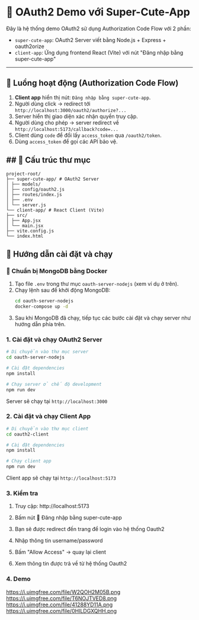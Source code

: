 # 🔐 OAuth2 Demo với Super-Cute-App

Đây là hệ thống demo OAuth2 sử dụng Authorization Code Flow với 2 phần:

- `super-cute-app`: OAuth2 Server viết bằng Node.js + Express + oauth2orize
- `client-app`: Ứng dụng frontend React (Vite) với nút "Đăng nhập bằng super-cute-app"

---

## 🧠 Luồng hoạt động (Authorization Code Flow)

1. **Client app** hiển thị nút: `Đăng nhập bằng super-cute-app`.
2. Người dùng click → redirect tới `http://localhost:3000/oauth2/authorize?...`
3. Server hiển thị giao diện xác nhận quyền truy cập.
4. Người dùng cho phép → server redirect về `http://localhost:5173/callback?code=...`
5. Client dùng `code` để đổi lấy `access_token` qua `/oauth2/token`.
6. Dùng `access_token` để gọi các API bảo vệ.

## ## 🧩 Cấu trúc thư mục

```
project-root/
├── super-cute-app/ # OAuth2 Server
│ ├── models/
│ ├── config/oauth2.js
│ ├── routes/index.js
│ ├── .env
│ └── server.js
└── client-app/ # React Client (Vite)
├── src/
│ ├── App.jsx
│ └── main.jsx
├── vite.config.js
└── index.html
```

## 🚀 Hướng dẫn cài đặt và chạy

### 🐳 Chuẩn bị MongoDB bằng Docker

1. Tạo file `.env` trong thư mục `oauth-server-nodejs` (xem ví dụ ở trên).
2. Chạy lệnh sau để khởi động MongoDB:
   ```bash
   cd oauth-server-nodejs
   docker-compose up -d
   ```
3. Sau khi MongoDB đã chạy, tiếp tục các bước cài đặt và chạy server như hướng dẫn phía trên.

### 1. Cài đặt và chạy OAuth2 Server

```bash
# Di chuyển vào thư mục server
cd oauth-server-nodejs

# Cài đặt dependencies
npm install

# Chạy server ở chế độ development
npm run dev
```

Server sẽ chạy tại `http://localhost:3000`

### 2. Cài đặt và chạy Client App

```bash
# Di chuyển vào thư mục client
cd oauth2-client

# Cài đặt dependencies
npm install

# Chạy client app
npm run dev
```

Client app sẽ chạy tại `http://localhost:5173`

### 3. Kiểm tra

1. Truy cập: http://localhost:5173

2. Bấm nút 🔐 Đăng nhập bằng super-cute-app

3. Bạn sẽ được redirect đến trang để login vào hệ thống Oauth2

4. Nhập thông tin username/password

5. Bấm "Allow Access" → quay lại client

6. Xem thông tin được trả về từ hệ thống Oauth2

### 4. Demo

https://i.uimgfree.com/file/W2QOH2M05B.png
https://i.uimgfree.com/file/T6NOJTVED8.png
https://i.uimgfree.com/file/41288YD11A.png
https://i.uimgfree.com/file/0HILDGXQHH.png
